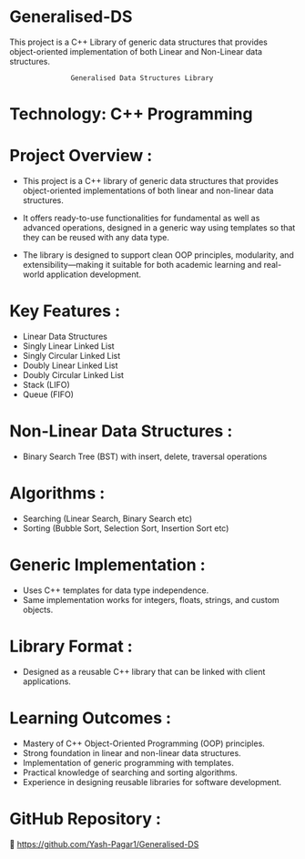 # Generalised-DS
This project is a C++ Library of generic data structures that provides object-oriented implementation of both Linear and Non-Linear data structures.

                   Generalised Data Structures Library
                   
# Technology: C++ Programming

# Project Overview : 

- This project is a C++ library of generic data structures that provides object-oriented implementations of both linear and non-linear data structures.
  
- It offers ready-to-use functionalities for fundamental as well as advanced operations, designed in a generic way using templates so that they can be reused with any data type.
  
- The library is designed to support clean OOP principles, modularity, and extensibility—making it suitable for both academic learning and real-world application development.

# Key Features :

- Linear Data Structures
- Singly Linear Linked List
- Singly Circular Linked List
- Doubly Linear Linked List
- Doubly Circular Linked List
- Stack (LIFO)
- Queue (FIFO)
  
# Non-Linear Data Structures :
- Binary Search Tree (BST) with insert, delete, traversal operations
  
# Algorithms :
- Searching (Linear Search, Binary Search etc)
- Sorting (Bubble Sort, Selection Sort, Insertion Sort etc)
  
# Generic Implementation :
- Uses C++ templates for data type independence.
- Same implementation works for integers, floats, strings, and custom objects.
  
# Library Format :
- Designed as a reusable C++ library that can be linked with client applications.

# Learning Outcomes : 
- Mastery of C++ Object-Oriented Programming (OOP) principles.
- Strong foundation in linear and non-linear data structures.
- Implementation of generic programming with templates.
- Practical knowledge of searching and sorting algorithms.
- Experience in designing reusable libraries for software development.

# GitHub Repository :
🔗 https://github.com/Yash-Pagar1/Generalised-DS
